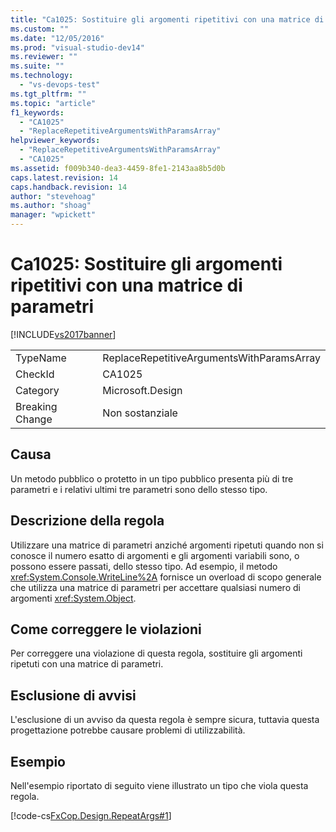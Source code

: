 ```yaml
---
title: "Ca1025: Sostituire gli argomenti ripetitivi con una matrice di parametri | Microsoft Docs"
ms.custom: ""
ms.date: "12/05/2016"
ms.prod: "visual-studio-dev14"
ms.reviewer: ""
ms.suite: ""
ms.technology: 
  - "vs-devops-test"
ms.tgt_pltfrm: ""
ms.topic: "article"
f1_keywords: 
  - "CA1025"
  - "ReplaceRepetitiveArgumentsWithParamsArray"
helpviewer_keywords: 
  - "ReplaceRepetitiveArgumentsWithParamsArray"
  - "CA1025"
ms.assetid: f009b340-dea3-4459-8fe1-2143aa8b5d0b
caps.latest.revision: 14
caps.handback.revision: 14
author: "stevehoag"
ms.author: "shoag"
manager: "wpickett"
---
```

# Ca1025: Sostituire gli argomenti ripetitivi con una matrice di parametri
[!INCLUDE[vs2017banner](../code-quality/includes/vs2017banner.md)]

|||  
|-|-|  
|TypeName|ReplaceRepetitiveArgumentsWithParamsArray|  
|CheckId|CA1025|  
|Category|Microsoft.Design|  
|Breaking Change|Non sostanziale|  
  
## Causa  
 Un metodo pubblico o protetto in un tipo pubblico presenta più di tre parametri e i relativi ultimi tre parametri sono dello stesso tipo.  
  
## Descrizione della regola  
 Utilizzare una matrice di parametri anziché argomenti ripetuti quando non si conosce il numero esatto di argomenti e gli argomenti variabili sono, o possono essere passati, dello stesso tipo.  Ad esempio, il metodo <xref:System.Console.WriteLine%2A> fornisce un overload di scopo generale che utilizza una matrice di parametri per accettare qualsiasi numero di argomenti <xref:System.Object>.  
  
## Come correggere le violazioni  
 Per correggere una violazione di questa regola, sostituire gli argomenti ripetuti con una matrice di parametri.  
  
## Esclusione di avvisi  
 L'esclusione di un avviso da questa regola è sempre sicura, tuttavia questa progettazione potrebbe causare problemi di utilizzabilità.  
  
## Esempio  
 Nell'esempio riportato di seguito viene illustrato un tipo che viola questa regola.  
  
 [!code-cs[FxCop.Design.RepeatArgs#1](../code-quality/codesnippet/CSharp/ca1025-replace-repetitive-arguments-with-params-array_1.cs)]